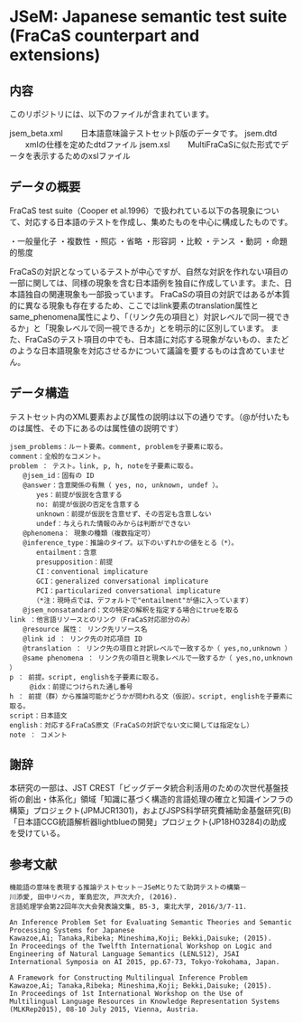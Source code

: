 # JSeM: Japanese semantic test suite (FraCaS counterpart and extensions)

## 内容

このリポジトリには、以下のファイルが含まれています。

jsem_beta.xml
　　日本語意味論テストセットβ版のデータです。
jsem.dtd
　　xmlの仕様を定めたdtdファイル
jsem.xsl
　　MultiFraCaSに似た形式でデータを表示するためのxslファイル


## データの概要

FraCaS test suite（Cooper et al.1996）で扱われている以下の各現象について、対応する日本語のテストを作成し、集めたものを中心に構成したものです。

・一般量化子
・複数性
・照応
・省略
・形容詞
・比較
・テンス
・動詞
・命題的態度

FraCaSの対訳となっているテストが中心ですが、自然な対訳を作れない項目の一部に関しては、同様の現象を含む日本語例を独自に作成しています。また、日本語独自の関連現象も一部扱っています。
FraCaSの項目の対訳ではあるが本質的に異なる現象も存在するため、ここではlink要素のtranslation属性とsame_phenomena属性により、「（リンク先の項目と）対訳レベルで同一視できるか」と「現象レベルで同一視できるか」とを明示的に区別しています。
また、FraCaSのテスト項目の中でも、日本語に対応する現象がないもの、またどのような日本語現象を対応させるかについて議論を要するものは含めていません。

## データ構造

テストセット内のXML要素および属性の説明は以下の通りです。（@が付いたものは属性、その下にあるのは属性値の説明です）

```
jsem_problems：ルート要素。comment, problemを子要素に取る。
comment：全般的なコメント。
problem ： テスト。link, p, h, noteを子要素に取る。
　　@jsem_id：固有の ID
　　@answer：含意関係の有無（ yes, no, unknown, undef ）。
　　　　yes：前提が仮説を含意する
　　　　no: 前提が仮説の否定を含意する
　　　　unknown：前提が仮説を含意せず、その否定も含意しない
　　　　undef：与えられた情報のみからは判断ができない
　　@phenomena： 現象の種類（複数指定可）
　　@inference_type：推論のタイプ。以下のいずれかの値をとる（*）。
　　　　entailment：含意
　　　　presupposition：前提
　　　　CI：conventional implicature
　　　　GCI：generalized conversational implicature
　　　　PCI：particularized conversational implicature
　　　　（*注：現時点では、デフォルトで"entailment"が値に入っています）
　　@jsem_nonsatandard：文の特定の解釈を指定する場合にtrueを取る
link ：他言語リソースとのリンク（FraCaS対応部分のみ）
　　@resource 属性： リンク先リソース名
　　@link id ： リンク先の対応項目 ID
　　@translation ： リンク先の項目と対訳レベルで一致するか（ yes,no,unknown ）
　　@same phenomena ： リンク先の項目と現象レベルで一致するか（ yes,no,unknown ）
p ： 前提。script, englishを子要素に取る。
     @idx：前提につけられた通し番号
h ： 前提（群）から推論可能かどうかが問われる文（仮説）。script, englishを子要素に取る。
script：日本語文
english：対応するFraCaS原文（FraCaSの対訳でない文に関しては指定なし）
note ： コメント
```
## 謝辞

本研究の一部は、JST CREST「ビッグデータ統合利活用のための次世代基盤技術の創出・体系化」領域「知識に基づく構造的言語処理の確立と知識インフラの構築」プロジェクト(JPMJCR1301)，およびJSPS科学研究費補助金基盤研究(B)「日本語CCG統語解析器lightblueの開発」プロジェクト(JP18H03284)の助成を受けている。

## 参考文献

```
機能語の意味を表現する推論テストセット－JSeMとりたて助詞テストの構築－
川添愛, 田中リベカ, 峯島宏次, 戸次大介, (2016).
言語処理学会第22回年次大会発表論文集, B5-3, 東北大学, 2016/3/7-11.
```
```
An Inference Problem Set for Evaluating Semantic Theories and Semantic Processing Systems for Japanese
Kawazoe,Ai; Tanaka,Ribeka; Mineshima,Koji; Bekki,Daisuke; (2015).
In Proceedings of the Twelfth International Workshop on Logic and Engineering of Natural Language Semantics (LENLS12), JSAI International Symposia on AI 2015, pp.67-73, Tokyo-Yokohama, Japan.
```
```
A Framework for Constructing Multilingual Inference Problem
Kawazoe,Ai; Tanaka,Ribeka; Mineshima,Koji; Bekki,Daisuke; (2015).
In Proceedings of 1st International Workshop on the Use of Multilingual Language Resources in Knowledge Representation Systems (MLKRep2015), 08-10 July 2015, Vienna, Austria.
```
